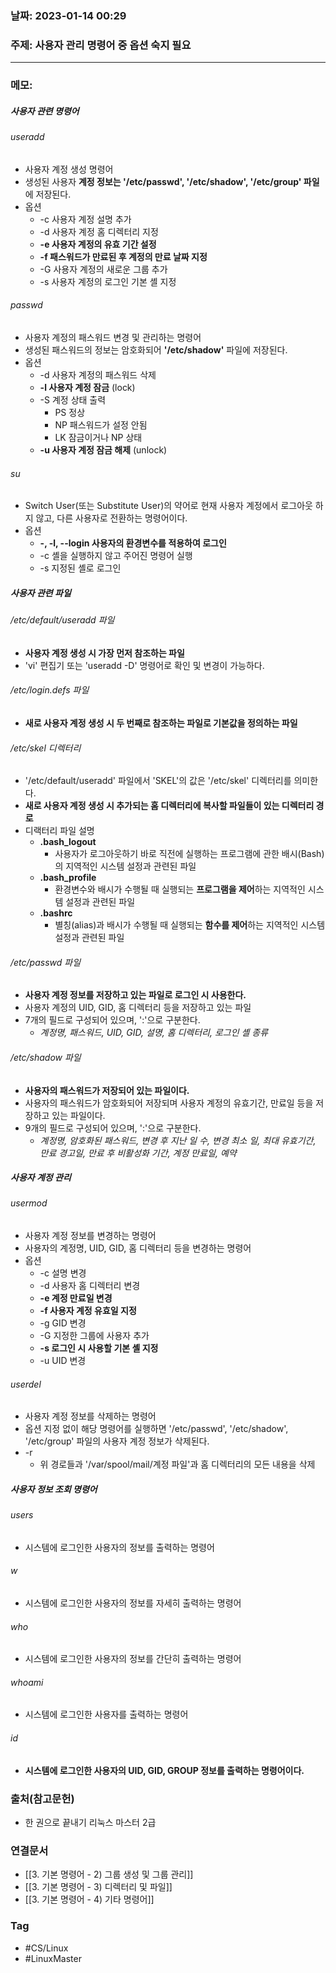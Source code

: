 ### 날짜: 2023-01-14 00:29

### 주제: 사용자 관리 명령어 중 옵션 숙지 필요
---
### 메모: 
##### 사용자 관련 명령어
###### useradd 
- 사용자 계정 생성 명령어 
- 생성된 사용자 **계정 정보는 '/etc/passwd', '/etc/shadow', '/etc/group' 파일**에 저장된다.
- 옵션
	- -c 사용자 계정 설명 추가 
	- -d 사용자 계정 홈 디렉터리 지정 
	- **-e 사용자 계정의 유효 기간 설정** 
	- **-f 패스워드가 만료된 후 계정의 만료 날짜 지정** 
	- -G 사용자 계정의 새로운 그룹 추가 
	- -s 사용자 계정의 로그인 기본 셸 지정 
###### passwd
- 사용자 계정의 패스워드 변경 및 관리하는 명령어
- 생성된 패스워드의 정보는 암호화되어 **'/etc/shadow'** 파일에 저장된다.
- 옵션
	- -d 사용자 계정의 패스워드 삭제 
	- **-l 사용자 계정 잠금** (lock)
	- -S 계정 상태 출력
		- PS 정상
		- NP 패스워드가 설정 안됨 
		- LK 잠금이거나 NP 상태
	- **-u 사용자 계정 잠금 해제** (unlock)
######  su
- Switch User(또는 Substitute User)의 약어로 현재 사용자 계정에서 로그아웃 하지 않고, 다른 사용자로 전환하는 명령어이다. 
- 옵션
	- **-, -l, --login 사용자의 환경변수를 적용하여 로그인** 
	- -c 셸을 실행하지 않고 주어진 명령어 실행 
	- -s 지정된 셸로 로그인
##### 사용자 관련 파일 
###### /etc/default/useradd 파일
- **사용자 계정 생성 시 가장 먼저 참조하는 파일**
- 'vi' 편집기 또는 'useradd -D' 명령어로 확인 및 변경이 가능하다. 
###### /etc/login.defs 파일
- **새로 사용자 계정 생성 시 두 번째로 참조하는 파일로 기본값을 정의하는 파일** 
###### /etc/skel 디렉터리
- '/etc/default/useradd' 파일에서 'SKEL'의 값은 '/etc/skel' 디렉터리를 의미한다.
- **새로 사용자 계정 생성 시 추가되는 홈 디렉터리에 복사할 파일들이 있는 디렉터리 경로** 
- 디랙터리 파일 설명
	- **.bash_logout**
		- 사용자가 로그아웃하기 바로 직전에 실행하는 프로그램에 관한 배시(Bash)의 지역적인 시스템 설정과 관련된 파일 
	- **.bash_profile**
		- 환경변수와 배시가 수행될 때 실행되는 **프로그램을 제어**하는 지역적인 시스템 설정과 관련된 파일 
	- **.bashrc**
		- 별칭(alias)과 배시가 수행될 때 실행되는 **함수를 제어**하는 지역적인 시스템 설정과 관련된 파일
###### /etc/passwd 파일
- **사용자 계정 정보를 저장하고 있는 파일로 로그인 시 사용한다.**
- 사용자 계정의 UID, GID, 홈 디렉터리 등을 저장하고 있는 파일
- 7개의 필드로 구성되어 있으며, ':'으로 구분한다. 
	- *계정명, 패스워드, UID, GID, 설명, 홈 디렉터리, 로그인 셸 종류*
###### /etc/shadow 파일 
- **사용자의 패스워드가 저장되어 있는 파일이다.**
- 사용자의 패스워드가 암호화되어 저장되며 사용자 계정의 유효기간, 만료일 등을 저장하고 있는 파일이다. 
- 9개의 필드로 구성되어 있으며, ':'으로 구분한다.
	- *계정명, 암호화된 패스워드, 변경 후 지난 일 수, 변경 최소 일, 최대 유효기간, 만료 경고일, 만료 후 비활성화 기간, 계정 만료일, 예약*
##### 사용자 계정 관리
###### usermod
- 사용자 계정 정보를 변경하는 명령어 
- 사용자의 계정명, UID, GID, 홈 디렉터리 등을 변경하는 명령어 
- 옵션
	- -c 설명 변경 
	- -d 사용자 홈 디렉터리 변경 
	- **-e 계정 만료일 변경** 
	- **-f 사용자 계정 유효일 지정** 
	- -g GID 변경 
	- -G 지정한 그룹에 사용자 추가 
	- **-s 로그인 시 사용할 기본 셸 지정** 
	- -u UID 변경 
###### userdel
- 사용자 계정 정보를 삭제하는 명령어 
- 옵션 지정 없이 해당 명령어를 실행하면 '/etc/passwd', '/etc/shadow', '/etc/group' 파일의 사용자 계정 정보가 삭제된다. 
- -r 
	- 위 경로들과 '/var/spool/mail/계정 파일'과 홈 디렉터리의 모든 내용을 삭제 
##### 사용자 정보 조회 명령어
###### users
- 시스템에 로그인한 사용자의 정보를 출력하는 명령어 
###### w
- 시스템에 로그인한 사용자의 정보를 자세히 출력하는 명령어 
###### who 
- 시스템에 로그인한 사용자의 정보를 간단히 출력하는 명령어 
###### whoami
- 시스템에 로그인한 사용자를 출력하는 명령어 
###### id
- **시스템에 로그인한 사용자의 UID, GID, GROUP 정보를 출력하는 명령어이다.** 



### 출처(참고문헌) 
- 한 권으로 끝내기 리눅스 마스터 2급 

### 연결문서 
- [[3. 기본 명령어 - 2) 그룹 생성 및 그룹 관리]]
- [[3. 기본 명령어 - 3) 디렉터리 및 파일]]
- [[3. 기본 명령어 - 4) 기타 명령어]]

### Tag
- #CS/Linux 
- #LinuxMaster 
